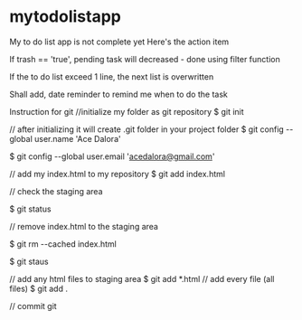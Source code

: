 # mytodolistapp
My to do list app is not complete yet
Here's the action item

If trash == 'true', pending task will decreased - done using filter function

If the to do list exceed 1 line,
the next list is overwritten

Shall add, date reminder to remind me when to do the task

Instruction for git
//initialize my folder as git repository
$ git init

// after initializing it will create .git folder in your project folder
$ git config --global user.name 'Ace Dalora'

$ git config --global user.email 'acedalora@gmail.com'

// add my index.html to my repository
$ git add index.html

// check the staging area

$ git status

// remove index.html to the staging area

$ git rm --cached index.html

$ git staus

// add any html files to staging area
$ git add *.html
// add every file (all files)
$ git add .

// commit git
